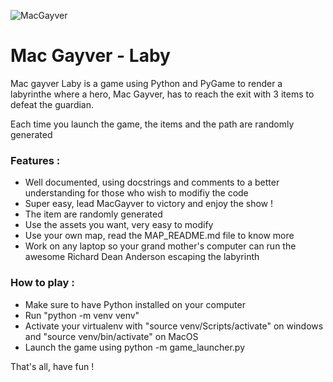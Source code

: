 ![MacGayver](https://mesannees8090.files.wordpress.com/2014/11/macgyver1.jpg "MacGayver")

# Mac Gayver - Laby 
Mac gayver Laby is a game using Python and PyGame to render a labyrinthe where a hero, Mac Gayver, has to reach the exit with 3 items to defeat the guardian.

Each time you launch the game, the items and the path are randomly generated

### Features :

- Well documented, using docstrings and comments to a better understanding for those who wish to modifiy the code
- Super easy, lead MacGayver to victory and enjoy the show !
- The item are randomly generated
- Use the assets you want, very easy to modify 
- Use your own map, read the  MAP_README.md file to know more
- Work on any laptop so your grand mother's computer  can run the awesome Richard Dean Anderson escaping the labyrinth 

### How to play :

- Make sure to have Python installed on your computer
- Run "python -m venv venv" 
- Activate your virtualenv with "source venv/Scripts/activate" on windows and "source venv/bin/activate" on MacOS
- Launch the game using python -m game_launcher.py

That's all, have fun !

